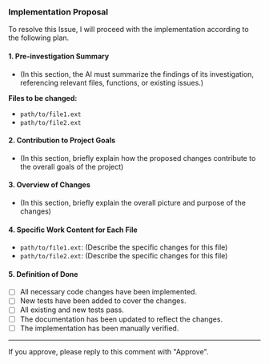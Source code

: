 ### Implementation Proposal

To resolve this Issue, I will proceed with the implementation according to the following plan.

#### 1. **Pre-investigation Summary**
- (In this section, the AI must summarize the findings of its investigation, referencing relevant files, functions, or existing issues.)

**Files to be changed:**
- `path/to/file1.ext`
- `path/to/file2.ext`

#### 2. **Contribution to Project Goals**
- (In this section, briefly explain how the proposed changes contribute to the overall goals of the project)

#### 3. **Overview of Changes**
- (In this section, briefly explain the overall picture and purpose of the changes)

#### 4. **Specific Work Content for Each File**
- `path/to/file1.ext`: (Describe the specific changes for this file)
- `path/to/file2.ext`: (Describe the specific changes for this file)

#### 5. **Definition of Done**
- [ ] All necessary code changes have been implemented.
- [ ] New tests have been added to cover the changes.
- [ ] All existing and new tests pass.
- [ ] The documentation has been updated to reflect the changes.
- [ ] The implementation has been manually verified.

---
If you approve, please reply to this comment with "Approve".